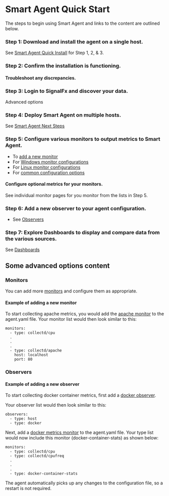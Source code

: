 # Smart Agent Quick Start

The steps to begin using Smart Agent and links to the content are outlined below.

### Step 1: Download and install the agent on a single host.

See [Smart Agent Quick Install](#./smart-agent-quick-install.md) for Step 1, 2, & 3.

### Step 2: Confirm the installation is functioning.

#### Troubleshoot any discrepancies.

### Step 3: Login to SignalFx and discover your data.

Advanced options

### Step 4: Deploy Smart Agent on multiple hosts.

See [Smart Agent Next Steps](#./smart-agent-next-steps.md)

### Step 5: Configure various monitors to output metrics to Smart Agent. 

- To [add a new monitor](#Monitors)
- For [Windows monitor configurations](#https://docs.signalfx.com/en/latest/integrations/agent/windows.html)
- For [Linux monitor configurations](#https://docs.signalfx.com/en/latest/integrations/agent/monitor-config.html)
- For [common configuration options](#https://docs.signalfx.com/en/latest/integrations/agent/monitor-config.html) 

#### Configure optional metrics for your monitors.

See individual monitor pages for you monitor from the lists in Step 5.

### Step 6: Add a new observer to your agent configuration.

- See [Observers](#observers)

### Step 7: Explore Dashboards to display and compare data from the various sources.

See [Dashboards](#https://docs.signalfx.com/en/latest/dashboards/index.html)

## Some advanced options content

### Monitors 

You can add more [monitors](./monitor-config.md) and configure them as appropriate.

#### Example of adding a new monitor

To start collecting apache metrics, you would add the [apache monitor](./monitors/collectd-apache.md) to the agent.yaml file.
Your monitor list would then look similar to this:

```
monitors:
  - type: collectd/cpu
  .
  .
  .
  - type: collectd/apache
    host: localhost
    port: 80
```

### Observers

#### Example of adding a new observer

To start collecting docker container metrics, first add a [docker observer](./observers/docker.md).

Your observer list would then look similar to this:

```
observers:
  - type: host
  - type: docker
```

Next, add a [docker metrics monitor](./monitors/docker-container-stats.md) to the agent.yaml file. Your type list would now include this monitor (docker-container-stats) as shown below:

```
monitors:
  - type: collectd/cpu
  - type: collectd/cpufreq
  .
  .
  .
  - type: docker-container-stats
```

The agent automatically picks up any changes to the configuration file, so a restart is not required.




